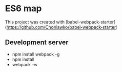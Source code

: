 # ES6 map

This project was created with [babel-webpack-starter] (https://github.com/Choniawko/babel-webpack-starter) 

## Development server

* npm install webpack -g
* npm install
* webpack -w